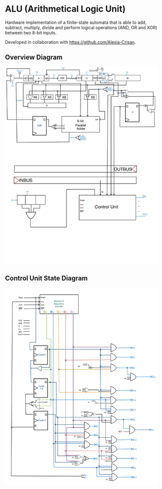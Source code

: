# ALU (Arithmetical Logic Unit)

Hardware implementation of a finite-state automata that is able to add, subtract, multiply, divide and perform logical operations (AND, OR and XOR) between two 8-bit inputs.

Developed in collaboration with https://github.com/Alexia-Crisan.

## Overview Diagram

![ALU Architecture](Documentation/ALU.jpg)

## Control Unit State Diagram

![Control Unit](Documentation/control_unit.jpg)